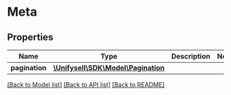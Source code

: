 # Meta

## Properties
Name | Type | Description | Notes
------------ | ------------- | ------------- | -------------
**pagination** | [**\Unifysell\SDK\Model\Pagination**](Pagination.md) |  | 

[[Back to Model list]](../README.md#documentation-for-models) [[Back to API list]](../README.md#documentation-for-api-endpoints) [[Back to README]](../README.md)


